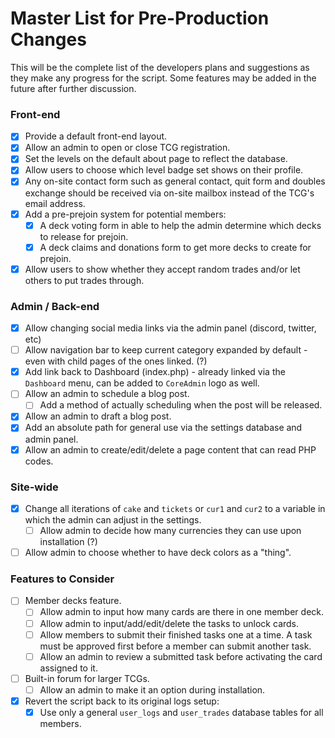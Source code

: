 # Master List for Pre-Production Changes
This will be the complete list of the developers plans and suggestions as they make any progress for the script. Some features may be added in the future after further discussion.

### Front-end
- [x] Provide a default front-end layout.
- [x] Allow an admin to open or close TCG registration.
- [x] Set the levels on the default about page to reflect the database.
- [x] Allow users to choose which level badge set shows on their profile.
- [x] Any on-site contact form such as general contact, quit form and doubles exchange should be received via on-site mailbox instead of the TCG's email address.
- [x] Add a pre-prejoin system for potential members:
  - [x] A deck voting form in able to help the admin determine which decks to release for prejoin.
  - [x] A deck claims and donations form to get more decks to create for prejoin.
- [x] Allow users to show whether they accept random trades and/or let others to put trades through.

### Admin / Back-end
- [x] Allow changing social media links via the admin panel (discord, twitter, etc)
- [ ] Allow navigation bar to keep current category expanded by default - even with child pages of the ones linked. (?)
- [x] Add link back to Dashboard (index.php) - already linked via the `Dashboard` menu, can be added to `CoreAdmin` logo as well.
- [ ] Allow an admin to schedule a blog post.
  - [ ] Add a method of actually scheduling when the post will be released.
- [x] Allow an admin to draft a blog post.
- [x] Add an absolute path for general use via the settings database and admin panel.
- [x] Allow an admin to create/edit/delete a page content that can read PHP codes.

### Site-wide
- [x] Change all iterations of `cake` and `tickets` or `cur1` and `cur2` to a variable in which the admin can adjust in the settings.
  - [ ] Allow admin to decide how many currencies they can use upon installation (?)
- [ ] Allow admin to choose whether to have deck colors as a "thing".

### Features to Consider
- [ ] Member decks feature.
  - [ ] Allow admin to input how many cards are there in one member deck.
  - [ ] Allow admin to input/add/edit/delete the tasks to unlock cards.
  - [ ] Allow members to submit their finished tasks one at a time. A task must be approved first before a member can submit another task.
  - [ ] Allow an admin to review a submitted task before activating the card assigned to it.
- [ ] Built-in forum for larger TCGs.
  - [ ] Allow an admin to make it an option during installation.
- [x] Revert the script back to its original logs setup:
  - [x] Use only a general `user_logs` and `user_trades` database tables for all members.

